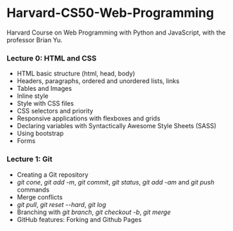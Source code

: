 # Harvard-CS50-Web-Programming
 Harvard Course on Web Programming with Python and JavaScript, with the professor Brian Yu. 



### Lecture 0: HTML and CSS

- HTML basic structure (html, head, body)
- Headers, paragraphs, ordered and unordered lists, links
- Tables and Images 
- Inline style  
- Style with CSS files
- CSS selectors and priority 
- Responsive applications with flexboxes and grids
- Declaring variables with Syntactically Awesome Style Sheets (SASS)
- Using bootstrap
- Forms 



### Lecture 1: Git

- Creating a Git repository
- *git cone*, *git add -m*, *git commit*, *git status*, *git add -am* and *git push* commands 
- Merge conflicts
- *git pull*, *git reset --hard*, *git log*
- Branching with *git branch*, *git checkout -b*, *git merge*
- GitHub features: Forking and Github Pages

